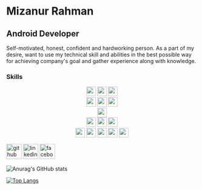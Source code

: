 <!--
**MizanurRemon/MizanurRemon** is a ✨ _special_ ✨ repository because its `README.md` (this file) appears on your GitHub profile.

Here are some ideas to get you started:

- 🔭 I’m currently working on ...
- 🌱 I’m currently learning ...
- 👯 I’m looking to collaborate on ...
- 🤔 I’m looking for help with ...
- 💬 Ask me about ...
- 📫 How to reach me: ...
- 😄 Pronouns: ...
- ⚡ Fun fact: ...
-->
<!--Hi, Myself Mizanur Rahman. I am an Android App Developer. I really enjoy learning new things and take challenges. I also enjoy UI design in general.  
[![Anurag's GitHub stats](https://github-readme-stats.vercel.app/api?username=MizanurRemon)](https://github.com/anuraghazra/github-readme-stats)-->

# Mizanur Rahman
## Android Developer
Self-motivated, honest, confident and hardworking person. As a part of my desire, want to use my technical skill and abilities in the best possible way for achieving company's goal and gather experience along with knowledge.

### Skills
<!--* Java 
* XML 
* Flutter
* Dart
* API 
* Rest API
* NodeJS
* Javascript-->

<p  align="center">

<!-- Programming Language -->
<img src="https://img.shields.io/badge/Java-ED8B00?style=for-the-badge&logo=java&logoColor=white" height="25">
<img src="https://img.shields.io/badge/Kotlin-7F52FF?style=for-the-badge&logo=android&logoColor=white" height="25">
<img src="https://img.shields.io/badge/JavaScript-F7DF1E?style=for-the-badge&logo=javascript&logoColor=black" height="25">

 <!--FRAMEWORK-->
 <br>
<img src="https://img.shields.io/badge/ANDROID-blue?style=for-the-badge&logo=android&logoColor=white" height="25">
 <img src="https://img.shields.io/badge/SPRING-342B029.svg?&style=for-the-badge&logo=spring&logoColor=white" height="25">
 <img src="https://img.shields.io/badge/Node.js-43853D?style=for-the-badge&logo=node-dot-js&logoColor=white" height="25">
 
 
 <!--UI-->
 <br>
 <img src="https://img.shields.io/badge/Jetpack Compose-7F52FF?style=for-the-badge&logo=android&logoColor=white" height="25">


<br>
<img src="https://img.shields.io/badge/firebase-ffca28?style=for-the-badge&logo=firebase&logoColor=black" height="25">
<img src="https://img.shields.io/badge/SQLite-07405E?style=for-the-badge&logo=sqlite&logoColor=white" height="25">
<img src="https://img.shields.io/badge/MySQL-00000F?style=for-the-badge&logo=mysql&logoColor=white" height="25">


<br>
  
<img src="https://img.shields.io/badge/Postman-FF6C37?style=for-the-badge&logo=Postman&logoColor=white" height="25">
<img src="https://img.shields.io/badge/Git-F05032?style=for-the-badge&logo=git&logoColor=white" height="25">
 <img src="https://img.shields.io/badge/ANDROID_STUDIO-blue?style=for-the-badge&logo=android&logoColor=white" height="25">
<img src="https://img.shields.io/badge/Visual_Studio_Code-0078D4?style=for-the-badge&logo=visual%20studio%20code&logoColor=white" height="25">
<img src="https://img.shields.io/badge/Xampp-F37623?style=for-the-badge&logo=xampp&logoColor=white" height="25">
 
<br>


</p>

[<img src='https://cdn.jsdelivr.net/npm/simple-icons@3.0.1/icons/github.svg' alt='github' height='40'>](https://github.com/MizanurRemon)  [<img src='https://cdn.jsdelivr.net/npm/simple-icons@3.0.1/icons/linkedin.svg' alt='linkedin' height='40'>](https://www.linkedin.com/in/mizanurremon//)  [<img src='https://cdn.jsdelivr.net/npm/simple-icons@3.0.1/icons/facebook.svg' alt='facebook' height='40'>](https://www.facebook.com/mizanurremon96/)  

<!--- 🔭 I’m currently working as a Mobile App Developer at myZoo. 
- 🌱 I’m currently learning Flutter-->

<!--### Experiences-->




<!--<a href='https://docs.github.com/en/developers'><img src='https://raw.githubusercontent.com/acervenky/animated-github-badges/master/assets/devbadge.gif' width='40' height='40'></a> -->

![Anurag's GitHub stats](https://github-readme-stats.vercel.app/api?username=MizanurRemon&show_icons=true&theme=radical)  

[![Top Langs](https://github-readme-stats.vercel.app/api/top-langs/?username=MizanurRemon&layout=compact)](https://github.com/anuraghazra/github-readme-stats)



